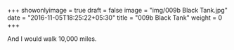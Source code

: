 +++
showonlyimage = true
draft = false
image = "img/009b Black Tank.jpg"
date = "2016-11-05T18:25:22+05:30"
title = "009b Black Tank"
weight = 0
+++

And I would walk 10,000 miles.

